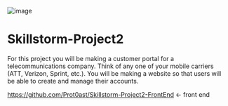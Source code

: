 ![image](https://github.com/Prot0ast/Skillstorm-Project2/assets/56521346/945e4025-cd06-468a-bcc8-228dbe624e21)

# Skillstorm-Project2
For this project you will be making a customer portal for a telecommunications company. Think of any one of your mobile carriers (ATT, Verizon, Sprint, etc.). You will be making a website so that users will be able to create and manage their accounts. 

https://github.com/Prot0ast/Skillstorm-Project2-FrontEnd <- front end
